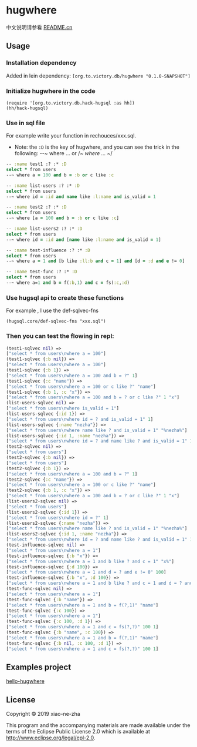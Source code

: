 # hugwhere
中文说明请参看 [README.cn](https://github.com/xiao-ne-zha/hugwhere/blob/master/README.cn.md)

## Usage

### Installation dependency

Added in lein dependency:
`[org.to.victory.db/hugwhere "0.1.0-SNAPSHOT"]`

### Initialize hugwhere in the code

    (require '[org.to.victory.db.hack-hugsql :as hh])
    (hh/hack-hugsql)

### Use in sql file
For example write your function in rechouces/xxx.sql.
  * Note: the `:D` is the key of hugwhere, and you can see the trick in the following: --~ where ... or /*~ where ... ~*/

```clojure
-- :name test1 :? :* :D
select * from users
--~ where a = 100 and b = :b or c like :c

-- :name list-users :? :* :D
select * from users
--~ where id = :id and name like :l:name and is_valid = 1

-- :name test2 :? :* :D
select * from users
--~ where [a = 100 and b = :b or c like :c]

-- :name list-users2 :? :* :D
select * from users
--~ where id = :id and [name like :l:name and is_valid = 1]

-- :name test-influence :? :* :D
select * from users
--~ where a = 1 and [b like :ll:b and c = 1] and [d = :d and e != 0]

-- :name test-func :? :* :D
select * from users
--~ where a=1 and b = f(:b,1) and c = fs(:c,:d)
```

### Use hugsql api to create these functions
For example , I use the def-sqlvec-fns

    (hugsql.core/def-sqlvec-fns "xxx.sql")

### Then you can test the flowing in repl:

```clojure
(test1-sqlvec nil) =>
["select * from users\nwhere a = 100"]
(test1-sqlvec {:b nil}) =>
["select * from users\nwhere a = 100"]
(test1-sqlvec {:b 1}) =>
["select * from users\nwhere a = 100 and b = ?" 1]
(test1-sqlvec {:c "name"}) =>
["select * from users\nwhere a = 100 or c like ?" "name"]
(test1-sqlvec {:b 1, :c "x"}) =>
["select * from users\nwhere a = 100 and b = ? or c like ?" 1 "x"]
(list-users-sqlvec nil) =>
["select * from users\nwhere is_valid = 1"]
(list-users-sqlvec {:id 1}) =>
["select * from users\nwhere id = ? and is_valid = 1" 1]
(list-users-sqlvec {:name "nezha"}) =>
["select * from users\nwhere name like ? and is_valid = 1" "%nezha%"]
(list-users-sqlvec {:id 1, :name "nezha"}) =>
["select * from users\nwhere id = ? and name like ? and is_valid = 1" 1 "%nezha%"]
(test2-sqlvec nil) =>
["select * from users"]
(test2-sqlvec {:b nil}) =>
["select * from users"]
(test2-sqlvec {:b 1}) =>
["select * from users\nwhere a = 100 and b = ?" 1]
(test2-sqlvec {:c "name"}) =>
["select * from users\nwhere a = 100 or c like ?" "name"]
(test2-sqlvec {:b 1, :c "x"}) =>
["select * from users\nwhere a = 100 and b = ? or c like ?" 1 "x"]
(list-users2-sqlvec nil) =>
["select * from users"]
(list-users2-sqlvec {:id 1}) =>
["select * from users\nwhere id = ?" 1]
(list-users2-sqlvec {:name "nezha"}) =>
["select * from users\nwhere name like ? and is_valid = 1" "%nezha%"]
(list-users2-sqlvec {:id 1, :name "nezha"}) =>
["select * from users\nwhere id = ? and name like ? and is_valid = 1" 1 "%nezha%"]
(test-influence-sqlvec nil) =>
["select * from users\nwhere a = 1"]
(test-influence-sqlvec {:b "x"}) =>
["select * from users\nwhere a = 1 and b like ? and c = 1" "x%"]
(test-influence-sqlvec {:d 100}) =>
["select * from users\nwhere a = 1 and d = ? and e != 0" 100]
(test-influence-sqlvec {:b "x", :d 100}) =>
["select * from users\nwhere a = 1 and b like ? and c = 1 and d = ? and e != 0" "x%" 100]
(test-func-sqlvec nil) =>
["select * from users\nwhere a = 1"]
(test-func-sqlvec {:b "name"}) =>
["select * from users\nwhere a = 1 and b = f(?,1)" "name"]
(test-func-sqlvec {:c 100}) =>
["select * from users\nwhere a = 1"]
(test-func-sqlvec {:c 100, :d 1}) =>
["select * from users\nwhere a = 1 and c = fs(?,?)" 100 1]
(test-func-sqlvec {:b "name", :c 100}) =>
["select * from users\nwhere a = 1 and b = f(?,1)" "name"]
(test-func-sqlvec {:b nil, :c 100, :d 1}) =>
["select * from users\nwhere a = 1 and c = fs(?,?)" 100 1]
```


## Examples project

[hello-hugwhere](https://github.com/xiao-ne-zha/hugwhere/tree/master/examples/hello-hugwhere)

## License

Copyright © 2019 xiao-ne-zha

This program and the accompanying materials are made available under the
terms of the Eclipse Public License 2.0 which is available at
http://www.eclipse.org/legal/epl-2.0.
